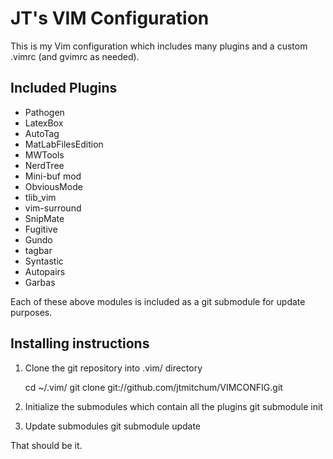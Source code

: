 # JT's VIM Configuration
This is my Vim configuration which includes many plugins and a custom .vimrc (and gvimrc as needed). 

## Included Plugins

*   Pathogen
*   LatexBox
*   AutoTag
*   MatLabFilesEdition
*   MWTools
*   NerdTree
*   Mini-buf mod
*   ObviousMode
*   tlib\_vim
*   vim-surround
*   SnipMate
*   Fugitive
*   Gundo
*   tagbar
*   Syntastic
*   Autopairs
*   Garbas

Each of these above modules is included as a git submodule for update purposes. 

## Installing instructions
1. Clone the git repository into .vim/ directory

   cd ~/.vim/
   git clone git://github.com/jtmitchum/VIMCONFIG.git

2. Initialize the submodules which contain all the plugins
	git submodule init

3. Update submodules
	git submodule update

That should be it. 
